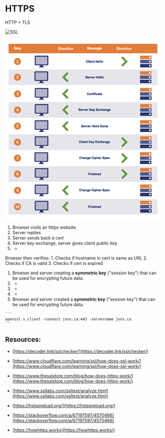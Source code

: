 # HTTPS

HTTP + TLS

![SSL](./ssl.png)

![HTTPS](./https.png)

1. Browser visits an https website
2. Server replies
3. Server sends back a cert
4. Server key exchange, server gives client public key
5. -
Browser then verifies:
    1. Checks if hostname in cert is same as URL
    2. Checks if CA is valid
    3. Checks if cert is expired
1. Browser and server creating a **symmetric key** ("session key") that can be used for encrypting future data.
2. -
3. -
4. -
5.  Browser and server created a **symmetric key** ("session key") that can be used for encrypting future data.

~~~admonish tip title="See a server's SSL cert"
```
openssl s_client -connect jvns.ca:443 -servername jvns.ca
```
~~~

## Resources:

* [https://decoder.link/sslchecker/](https://decoder.link/sslchecker/)

* [https://www.cloudflare.com/learning/ssl/how-does-ssl-work/](https://www.cloudflare.com/learning/ssl/how-does-ssl-work/)

* [https://www.thesslstore.com/blog/how-does-https-work/](https://www.thesslstore.com/blog/how-does-https-work/)

* [https://www.ssllabs.com/ssltest/analyze.html](https://www.ssllabs.com/ssltest/analyze.html)

* [https://hstspreload.org/](https://hstspreload.org/)

* [https://stackoverflow.com/a/67197597/4570466](https://stackoverflow.com/a/67197597/4570466)

* [https://howhttps.works](https://howhttps.works/)
